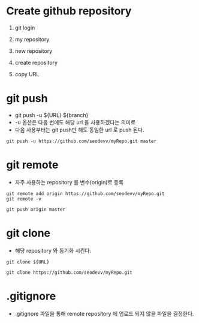 # Create github repository
1. git login

2. my repository

3. new repository

4. create repository

5. copy URL


# git push
+ git push -u ${URL} ${branch}
+ -u 옵션은 다음 번에도 해당 url 을 사용하겠다는 의미로
+ 다음 사용부터는 git push만 해도 동일한 url 로 push 된다.
```
git push -u https://github.com/seodevv/myRepo.git master
```

# git remote
+ 자주 사용하는 repository 를 변수(origin)로 등록
```
git remote add origin https://github.com/seodevv/myRepo.git
git remote -v
```

```
git push origin master
```

# git clone
+ 해당 repository 와 동기화 시킨다.
```
git clone ${URL}
```

```
git clone https://github.com/seodevv/myRepo.git
```

# .gitignore
+ .gitignore 파일을 통해 remote repository 에 업로드 되지 않을 파일을 결정한다.
